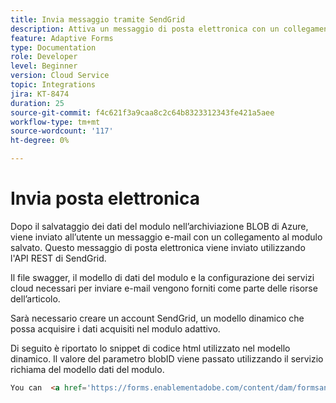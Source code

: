 ```yaml
---
title: Invia messaggio tramite SendGrid
description: Attiva un messaggio di posta elettronica con un collegamento al modulo salvato
feature: Adaptive Forms
type: Documentation
role: Developer
level: Beginner
version: Cloud Service
topic: Integrations
jira: KT-8474
duration: 25
source-git-commit: f4c621f3a9caa8c2c64b8323312343fe421a5aee
workflow-type: tm+mt
source-wordcount: '117'
ht-degree: 0%

---
```


# Invia posta elettronica

Dopo il salvataggio dei dati del modulo nell’archiviazione BLOB di Azure, viene inviato all’utente un messaggio e-mail con un collegamento al modulo salvato. Questo messaggio di posta elettronica viene inviato utilizzando l&#39;API REST di SendGrid.

Il file swagger, il modello di dati del modulo e la configurazione dei servizi cloud necessari per inviare e-mail vengono forniti come parte delle risorse dell’articolo.

Sarà necessario creare un account SendGrid, un modello dinamico che possa acquisire i dati acquisiti nel modulo adattivo.


Di seguito è riportato lo snippet di codice html utilizzato nel modello dinamico. Il valore del parametro blobID viene passato utilizzando il servizio richiama del modello dati del modulo.

```html
You can  <a href='https://forms.enablementadobe.com/content/dam/formsanddocuments/azureportalstorage/creditcardapplication/jcr:content?wcmmode=disabled&ampguid={{blobID}}'>access your application here</a> and complete it.
```


